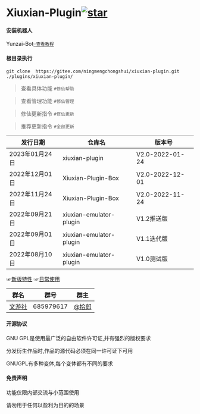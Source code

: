 # Xiuxian-Plugin<a  href='https://gitee.com/ningmengchongshui/xiuxian-plugin/stargazers'><img src='https://gitee.com/ningmengchongshui/xiuxian-plugin/badge/star.svg?theme=dark'  alt='star'></img></a>

#### 安装机器人

Yunzai-Bot[`☞查看教程`](https://gitee.com/Le-niao/Yunzai-Bot?_from=gitee_search)

#### 根目录执行      
```
git clone  https://gitee.com/ningmengchongshui/xiuxian-plugin.git ./plugins/xiuxian-plugin/   
```
>查看具体功能  `#修仙帮助`   

>查看管理功能  `#修仙管理`    

>修仙更新指令 `#修仙更新`  

>推荐更新指令 `#全部更新`

发行日期  | 仓库名  |  版本号 
------------- | -------------  | -------------   
| 2023年01月24日 | xiuxian-plugin | V2.0-2022-01-24 |  
| 2022年12月01日 | Xiuxian-Plugin-Box | V2.0-2022-12-01 |
| 2022年11月24日 | Xiuxian-Plugin-Box | V2.0-2022-11-24 |
| 2022年09月21日 | xiuxian-emulator-plugin | V1.2推送版 |
| 2022年09月01日 | xiuxian-emulator-plugin | V1.1迭代版 |
| 2022年08月10日 | xiuxian-emulator-plugin | V1.0测试版  |

☞[新版特性](./developer/characteristic/README.md)
☞[日常使用](./developer/administrators/README.md)

群名  | 群号  |  群主 
------------- | -------------  | -------------   
| [文游社](https://afdian.net/a/ningmengchongshui) | 685979617 | [@拾郎](https://afdian.net/a/ningmengchongshui) |  

#### 开源协议

GNU GPL是使用最广泛的自由软件许可证,并有强烈的版权要求

分发衍生作品时,作品的源代码必须在同一许可证下可用

GNUGPL有多种变体,每个变体都有不同的要求

#### 免责声明

功能仅限内部交流与小范围使用

请勿用于任何以盈利为目的的场景